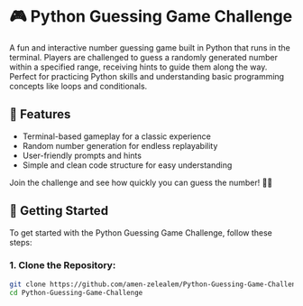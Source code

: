 # 🎮 Python Guessing Game Challenge

A fun and interactive number guessing game built in Python that runs in the terminal. Players are challenged to guess a randomly generated number within a specified range, receiving hints to guide them along the way. Perfect for practicing Python skills and understanding basic programming concepts like loops and conditionals.

## 🌟 Features
- Terminal-based gameplay for a classic experience
- Random number generation for endless replayability
- User-friendly prompts and hints
- Simple and clean code structure for easy understanding

Join the challenge and see how quickly you can guess the number! 🕵️‍♂️

## 🚀 Getting Started
To get started with the Python Guessing Game Challenge, follow these steps:

### 1. Clone the Repository:
```bash
git clone https://github.com/amen-zelealem/Python-Guessing-Game-Challenge.git
cd Python-Guessing-Game-Challenge